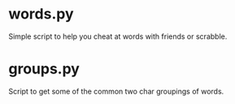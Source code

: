 # words.py

Simple script to help you cheat at words with friends or scrabble.  


# groups.py

Script to get some of the common two char groupings of words. 

